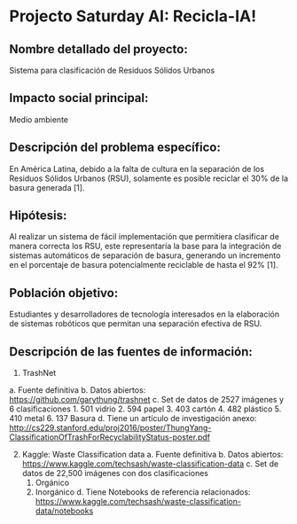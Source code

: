 # Projecto Saturday AI: Recicla-IA!

## Nombre detallado del proyecto:
Sistema para clasificación de Residuos Sólidos Urbanos

## Impacto social principal:
Medio ambiente

## Descripción del problema específico:
En América Latina, debido a la falta de cultura en la separación de los Residuos Sólidos Urbanos (RSU), solamente es posible reciclar el 30% de la basura generada [1].

## Hipótesis:
Al realizar un sistema de fácil implementación que permitiera clasificar de manera correcta los RSU, este representaría la base para la integración de sistemas automáticos de separación de basura, generando un incremento en el porcentaje de basura potencialmente reciclable de hasta el 92% [1].

## Población objetivo: 
Estudiantes y desarrolladores de tecnología interesados en la elaboración de sistemas robóticos que permitan una separación efectiva de RSU.

## Descripción de las fuentes de información:
1. TrashNet

  a. Fuente definitiva
  b. Datos abiertos: https://github.com/garythung/trashnet
  c. Set de datos de 2527 imágenes y 6 clasificaciones
    1. 501 vidrio
    2. 594 papel
    3. 403 cartón
    4. 482 plástico
    5. 410 metal
    6. 137 Basura
  d. Tiene un artículo de investigación anexo: http://cs229.stanford.edu/proj2016/poster/ThungYang-ClassificationOfTrashForRecyclabilityStatus-poster.pdf

2. Kaggle: Waste Classification data
  a. Fuente definitiva
  b. Datos abiertos: https://www.kaggle.com/techsash/waste-classification-data
  c. Set de datos de 22,500 imágenes con dos clasificaciones
    1. Orgánico
    2. Inorgánico
  d. Tiene Notebooks de referencia relacionados: https://www.kaggle.com/techsash/waste-classification-data/notebooks

